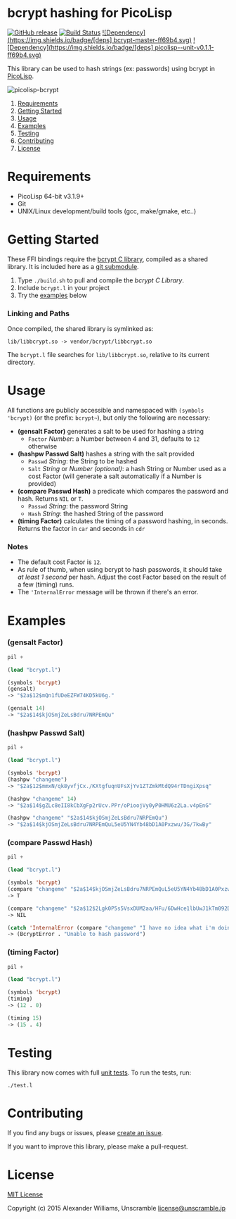 # bcrypt hashing for PicoLisp

[![GitHub release](https://img.shields.io/github/release/aw/picolisp-bcrypt.svg)](https://img.shields.io/github/release/aw/picolisp-bcrypt) [![Build Status](https://travis-ci.org/aw/picolisp-bcrypt.svg?branch=master)](https://travis-ci.org/aw/picolisp-bcrypt) [![Dependency](https://img.shields.io/badge/[deps] bcrypt-master-ff69b4.svg)](https://github.com/rg3/bcrypt.git) [![Dependency](https://img.shields.io/badge/[deps] picolisp--unit-v0.1.1-ff69b4.svg)](https://github.com/aw/picolisp-unit.git)

This library can be used to hash strings (ex: passwords) using bcrypt in [PicoLisp](http://picolisp.com/).

![picolisp-bcrypt](https://cloud.githubusercontent.com/assets/153401/6683641/cdb9492e-cc80-11e4-8c5c-24ba9504b90c.png)

  1. [Requirements](#requirements)
  2. [Getting Started](#getting-started)
  3. [Usage](#usage)
  4. [Examples](#examples)
  5. [Testing](#testing)
  6. [Contributing](#contributing)
  7. [License](#license)

# Requirements

  * PicoLisp 64-bit v3.1.9+
  * Git
  * UNIX/Linux development/build tools (gcc, make/gmake, etc..)

# Getting Started

These FFI bindings require the [bcrypt C library](https://github.com/rg3/bcrypt.git), compiled as a shared library. It is included here as a [git submodule](http://git-scm.com/book/en/v2/Git-Tools-Submodules).

  1. Type `./build.sh` to pull and compile the _bcrypt C Library_.
  2. Include `bcrypt.l` in your project
  3. Try the [examples](#examples) below

### Linking and Paths

Once compiled, the shared library is symlinked as:

    lib/libbcrypt.so -> vendor/bcrypt/libbcrypt.so

The `bcrypt.l` file searches for `lib/libbcrypt.so`, relative to its current directory.

# Usage

All functions are publicly accessible and namespaced with `(symbols 'bcrypt)` (or the prefix: `bcrypt~`), but only the following are necessary:

  * **(gensalt Factor)** generates a salt to be used for hashing a string
    - `Factor` _Number_: a Number between 4 and 31, defaults to `12` otherwise
  * **(hashpw Passwd Salt)** hashes a string with the salt provided
    - `Passwd` _String_: the String to be hashed
    - `Salt` _String_ or _Number (optional)_: a hash String or Number used as a cost Factor (will generate a salt automatically if a Number is provided)
  * **(compare Passwd Hash)** a predicate which compares the password and hash. Returns `NIL` or `T`.
    - `Passwd` _String_: the password String
    - `Hash` _String_: the hashed String of the password
  * **(timing Factor)** calculates the timing of a password hashing, in seconds. Returns the factor in `car` and seconds in `cdr`

### Notes

  * The default cost Factor is `12`.
  * As rule of thumb, when using bcrypt to hash passwords, it should take _at least 1 second_ per hash. Adjust the cost Factor based on the result of a few (timing) runs.
  * The `'InternalError` message will be thrown if there's an error.

# Examples

### (gensalt Factor)

```lisp
pil +

(load "bcrypt.l")

(symbols 'bcrypt)
(gensalt)
-> "$2a$12$mQn1fUDeEZFW74KD5kU6g."

(gensalt 14)
-> "$2a$14$kjOSmjZeLsBdru7NRPEmQu"
```

### (hashpw Passwd Salt)

```lisp
pil +

(load "bcrypt.l")

(symbols 'bcrypt)
(hashpw "changeme")
-> "$2a$12$mmxN/qk8yvfjCx./KXtgfuqnUFsXjYv1ZTZmkMtdQ94rTDngiXpsq"

(hashpw "changeme" 14)
-> "$2a$14$gZLc8eII8kCbXgFp2rUcv.PPr/oPioojVy0yP0HMU6z2La.v4pEnG"

(hashpw "changeme" "$2a$14$kjOSmjZeLsBdru7NRPEmQu")
-> "$2a$14$kjOSmjZeLsBdru7NRPEmQuL5eU5YN4Yb48bD1A0Pxzwu/3G/7kwBy"
```

### (compare Passwd Hash)

```lisp
pil +

(load "bcrypt.l")

(symbols 'bcrypt)
(compare "changeme" "$2a$14$kjOSmjZeLsBdru7NRPEmQuL5eU5YN4Yb48bD1A0Pxzwu/3G/7kwBy")
-> T

(compare "changeme" "$2a$12$2Lgk0P5s5VsxDUM2aa/HFu/6DwHce1lbUwJ1kTm092DwEeDRHHYBy")
-> NIL

(catch 'InternalError (compare "changeme" "I have no idea what i'm doing"))
-> (BcryptError . "Unable to hash password")
```

### (timing Factor)

```lisp
pil +

(load "bcrypt.l")

(symbols 'bcrypt)
(timing)
-> (12 . 0)

(timing 15)
-> (15 . 4)
```

# Testing

This library now comes with full [unit tests](https://github.com/aw/picolisp-unit). To run the tests, run:

    ./test.l

# Contributing

If you find any bugs or issues, please [create an issue](https://github.com/aw/picolisp-bcrypt/issues/new).

If you want to improve this library, please make a pull-request.

# License

[MIT License](LICENSE)

Copyright (c) 2015 Alexander Williams, Unscramble <license@unscramble.jp>
